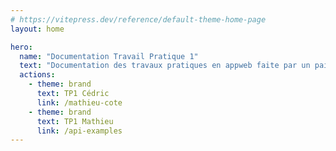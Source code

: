```yaml
---
# https://vitepress.dev/reference/default-theme-home-page
layout: home

hero:
  name: "Documentation Travail Pratique 1"
  text: "Documentation des travaux pratiques en appweb faite par un pair"
  actions:
    - theme: brand
      text: TP1 Cédric
      link: /mathieu-cote
    - theme: brand
      text: TP1 Mathieu
      link: /api-examples
---
```


